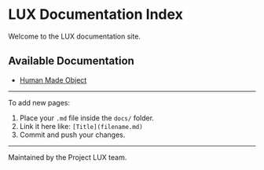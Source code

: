 <link rel="stylesheet" href="../assets/css/custom.css">

# LUX Documentation Index

Welcome to the LUX documentation site.

## Available Documentation

* [Human Made Object](hmo.md)

---

To add new pages:

1. Place your `.md` file inside the `docs/` folder.
2. Link it here like: `[Title](filename.md)`
3. Commit and push your changes.

---

Maintained by the Project LUX team.
